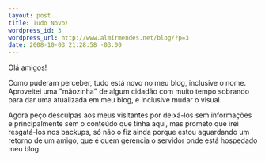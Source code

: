 ```yaml
--- 
layout: post
title: Tudo Novo!
wordpress_id: 3
wordpress_url: http://www.almirmendes.net/blog/?p=3
date: 2008-10-03 21:28:58 -03:00
---
```

Olá amigos!

Como puderam perceber, tudo está novo no meu blog, inclusive o nome. Aproveitei uma "mãozinha" de algum cidadão com muito tempo sobrando para dar uma atualizada em meu blog, e inclusive mudar o visual.

Agora peço desculpas aos meus visitantes por deixá-los sem informações e principalmente sem o conteúdo que tinha aqui, mas prometo que irei resgatá-los nos backups, só não o fiz ainda porque estou aguardando um retorno de um amigo, que é quem gerencia o servidor onde está hospedado meu blog.
